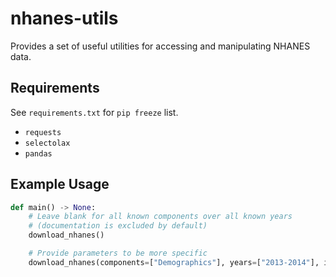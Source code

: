 # nhanes-utils

Provides a set of useful utilities for accessing and manipulating NHANES data.

## Requirements

See `requirements.txt` for `pip freeze` list.

- `requests`
- `selectolax`
- `pandas`

## Example Usage

```python
def main() -> None:
    # Leave blank for all known components over all known years
    # (documentation is excluded by default)
    download_nhanes()

    # Provide parameters to be more specific
    download_nhanes(components=["Demographics"], years=["2013-2014"], include_docs=True)
```
